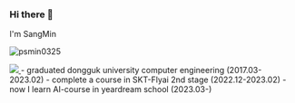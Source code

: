 ### Hi there 👋
I'm SangMin
<p>
  <img align="center" src="https://github-readme-stats.vercel.app/api/top-langs?username=psmin0325&show_icons=true&locale=en&layout=compact" alt="psmin0325" />
</p>
<a href="https://www.linkedin.com/in/%EC%83%81%EB%AF%BC-%EB%B0%95-804a82264/" target="_blank">
  <img src="https://img.shields.io/badge/<NAME>-<COLOR CODE(#빼서)>?style=flat-square&logo=<ICON>&logoColor=white"/>
</a>
- graduated dongguk university computer engineering (2017.03-2023.02)
- complete a course in SKT-Flyai 2nd stage (2022.12-2023.02)
- now I learn AI-course in yeardream school (2023.03-)

<!--
**psmin0325/psmin0325** is a ✨ _special_ ✨ repository because its `README.md` (this file) appears on your GitHub profile.

Here are some ideas to get you started:

- 🔭 I’m currently working on ...
- 🌱 I’m currently learning ...
- 👯 I’m looking to collaborate on ...
- 🤔 I’m looking for help with ...
- 💬 Ask me about ...
- 📫 How to reach me: ...
- 😄 Pronouns: ...
- ⚡ Fun fact: ...
-->
